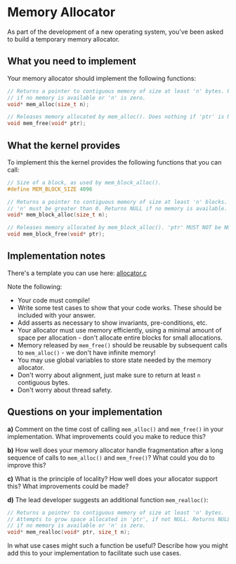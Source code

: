 # Memory Allocator

As part of the development of a new operating system, you've been asked to build a temporary memory allocator.

## What you need to implement

Your memory allocator should implement the following functions:

```c
// Returns a pointer to contiguous memory of size at least 'n' bytes. Returns NULL
// if no memory is available or 'n' is zero.
void* mem_alloc(size_t n);

// Releases memory allocated by mem_alloc(). Does nothing if 'ptr' is NULL.
void mem_free(void* ptr);
```

## What the kernel provides

To implement this the kernel provides the following functions that you can call:

```c
// Size of a block, as used by mem_block_alloc().
#define MEM_BLOCK_SIZE 4096

// Returns a pointer to contiguous memory of size at least 'n' blocks.
// 'n' must be greater than 0. Returns NULL if no memory is available.
void* mem_block_alloc(size_t n);

// Releases memory allocated by mem_block_alloc(). 'ptr' MUST NOT be NULL.
void mem_block_free(void* ptr);
```

## Implementation notes

There's a template you can use here: [allocator.c](allocator.c)

Note the following:

* Your code must compile!
* Write some test cases to show that your code works. These should be included with your answer.
* Add asserts as necessary to show invariants, pre-conditions, etc.
* Your allocator must use memory efficiently, using a minimal amount of space per allocation - don't allocate entire blocks for small allocations.
* Memory released by `mem_free()` should be reusable by subsequent calls to `mem_alloc()` - we don't have infinite memory!
* You may use global variables to store state needed by the memory allocator.
* Don't worry about alignment, just make sure to return at least `n` contiguous bytes.
* Don't worry about thread safety.

## Questions on your implementation

**a)** Comment on the time cost of calling `mem_alloc()` and `mem_free()` in your implementation. What improvements could you make to reduce this?

**b)** How well does your memory allocator handle fragmentation after a long sequence of calls to `mem_alloc()` and `mem_free()`? What could you do to improve this?

**c)** What is the principle of locality? How well does your allocator support this? What improvements could be made?

**d)** The lead developer suggests an additional function `mem_realloc()`:

```c
// Returns a pointer to contiguous memory of size at least 'n' bytes.
// Attempts to grow space allocated in 'ptr', if not NULL. Returns NULL
// if no memory is available or 'n' is zero.
void* mem_realloc(void* ptr, size_t n);
```

In what use cases might such a function be useful? Describe how you might add this to your implementation to facilitate such use cases.
